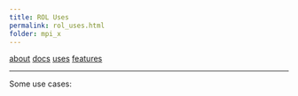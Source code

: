```yaml
---
title: ROL Uses
permalink: rol_uses.html
folder: mpi_x
---
```


[about](rol.html) [docs](rol_documentation.html) [uses](rol_uses.html) [features](rol_features.html)

* * *

Some use cases:

[](images/ROL_Uses_Inverse.png)
